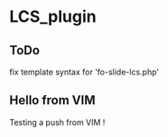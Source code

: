 # LCS_plugin

## ToDo

fix template syntax for 'fo-slide-lcs.php'

## Hello from VIM

Testing a push from VIM ! 
